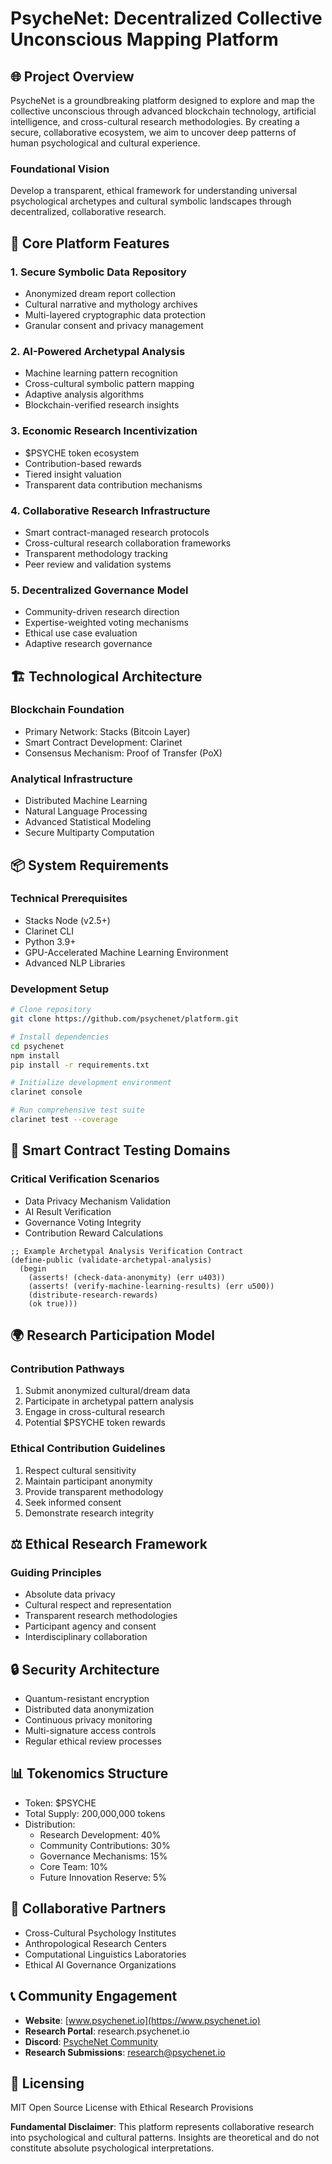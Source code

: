 # PsycheNet: Decentralized Collective Unconscious Mapping Platform

## 🌐 Project Overview

PsycheNet is a groundbreaking platform designed to explore and map the collective unconscious through advanced blockchain technology, artificial intelligence, and cross-cultural research methodologies. By creating a secure, collaborative ecosystem, we aim to uncover deep patterns of human psychological and cultural experience.

### Foundational Vision
Develop a transparent, ethical framework for understanding universal psychological archetypes and cultural symbolic landscapes through decentralized, collaborative research.

## 🔮 Core Platform Features

### 1. Secure Symbolic Data Repository
- Anonymized dream report collection
- Cultural narrative and mythology archives
- Multi-layered cryptographic data protection
- Granular consent and privacy management

### 2. AI-Powered Archetypal Analysis
- Machine learning pattern recognition
- Cross-cultural symbolic pattern mapping
- Adaptive analysis algorithms
- Blockchain-verified research insights

### 3. Economic Research Incentivization
- $PSYCHE token ecosystem
- Contribution-based rewards
- Tiered insight valuation
- Transparent data contribution mechanisms

### 4. Collaborative Research Infrastructure
- Smart contract-managed research protocols
- Cross-cultural research collaboration frameworks
- Transparent methodology tracking
- Peer review and validation systems

### 5. Decentralized Governance Model
- Community-driven research direction
- Expertise-weighted voting mechanisms
- Ethical use case evaluation
- Adaptive research governance

## 🏗️ Technological Architecture

### Blockchain Foundation
- Primary Network: Stacks (Bitcoin Layer)
- Smart Contract Development: Clarinet
- Consensus Mechanism: Proof of Transfer (PoX)

### Analytical Infrastructure
- Distributed Machine Learning
- Natural Language Processing
- Advanced Statistical Modeling
- Secure Multiparty Computation

## 📦 System Requirements

### Technical Prerequisites
- Stacks Node (v2.5+)
- Clarinet CLI
- Python 3.9+
- GPU-Accelerated Machine Learning Environment
- Advanced NLP Libraries

### Development Setup
```bash
# Clone repository
git clone https://github.com/psychenet/platform.git

# Install dependencies
cd psychenet
npm install
pip install -r requirements.txt

# Initialize development environment
clarinet console

# Run comprehensive test suite
clarinet test --coverage
```

## 🧪 Smart Contract Testing Domains

### Critical Verification Scenarios
- Data Privacy Mechanism Validation
- AI Result Verification
- Governance Voting Integrity
- Contribution Reward Calculations

```clarinet
;; Example Archetypal Analysis Verification Contract
(define-public (validate-archetypal-analysis)
  (begin
    (asserts! (check-data-anonymity) (err u403))
    (asserts! (verify-machine-learning-results) (err u500))
    (distribute-research-rewards)
    (ok true)))
```

## 🌍 Research Participation Model

### Contribution Pathways
1. Submit anonymized cultural/dream data
2. Participate in archetypal pattern analysis
3. Engage in cross-cultural research
4. Potential $PSYCHE token rewards

### Ethical Contribution Guidelines
1. Respect cultural sensitivity
2. Maintain participant anonymity
3. Provide transparent methodology
4. Seek informed consent
5. Demonstrate research integrity

## ⚖️ Ethical Research Framework

### Guiding Principles
- Absolute data privacy
- Cultural respect and representation
- Transparent research methodologies
- Participant agency and consent
- Interdisciplinary collaboration

## 🔒 Security Architecture

- Quantum-resistant encryption
- Distributed data anonymization
- Continuous privacy monitoring
- Multi-signature access controls
- Regular ethical review processes

## 📊 Tokenomics Structure

- Token: $PSYCHE
- Total Supply: 200,000,000 tokens
- Distribution:
    - Research Development: 40%
    - Community Contributions: 30%
    - Governance Mechanisms: 15%
    - Core Team: 10%
    - Future Innovation Reserve: 5%

## 🤝 Collaborative Partners
- Cross-Cultural Psychology Institutes
- Anthropological Research Centers
- Computational Linguistics Laboratories
- Ethical AI Governance Organizations

## 📞 Community Engagement
- **Website**: [www.psychenet.io](https://www.psychenet.io)
- **Research Portal**: research.psychenet.io
- **Discord**: [PsycheNet Community](https://discord.gg/psychenet)
- **Research Submissions**: research@psychenet.io

## 📄 Licensing
MIT Open Source License with Ethical Research Provisions

**Fundamental Disclaimer**: This platform represents collaborative research into psychological and cultural patterns. Insights are theoretical and do not constitute absolute psychological interpretations.
